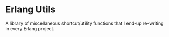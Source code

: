 Erlang Utils
============

A library of miscellaneous shortcut/utility functions that I end-up re-writing
in every Erlang project.
